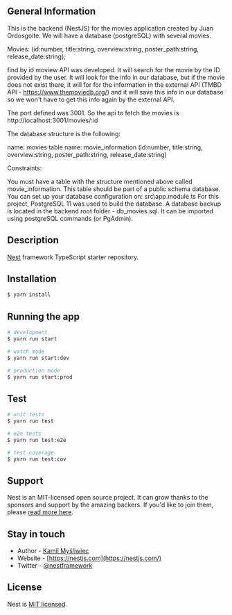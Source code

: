 ## General Information

This is the backend (NestJS) for the movies application created by Juan Ordosgoite. We will have a database (postgreSQL) with several movies.

Movies: (id:number, title:string, overview:string, poster_path:string, release_date:string);

find by id moview API was developed. It will search for the movie by the ID provided by the user. It will look for the info in our database, but if the movie does not exist there, it will for for the information in the external API (TMBD API - https://www.themoviedb.org/) and it will save this info in our database so we won't have to get this info again by the external API.

The port defined was 3001. So the api to fetch the movies is http://localhost:3001/movies/:id

The database structure is the following:

name: movies
table name: movie_information (id:number, title:string, overview:string, poster_path:string, release_date:string)

Constraints:

You must have a table with the structure mentioned above called movie_information.
This table should be part of a public schema database. You can set up your database configuration on: src\app.module.ts
For this project, PostgreSQL 11 was used to build the database.
A database backup is located in the backend root folder - db_movies.sql. It can be imported using postgreSQL commands (or PgAdmin).

## Description

[Nest](https://github.com/nestjs/nest) framework TypeScript starter repository.

## Installation

```bash
$ yarn install
```

## Running the app

```bash
# development
$ yarn run start

# watch mode
$ yarn run start:dev

# production mode
$ yarn run start:prod
```

## Test

```bash
# unit tests
$ yarn run test

# e2e tests
$ yarn run test:e2e

# test coverage
$ yarn run test:cov
```

## Support

Nest is an MIT-licensed open source project. It can grow thanks to the sponsors and support by the amazing backers. If you'd like to join them, please [read more here](https://docs.nestjs.com/support).

## Stay in touch

- Author - [Kamil Myśliwiec](https://kamilmysliwiec.com)
- Website - [https://nestjs.com](https://nestjs.com/)
- Twitter - [@nestframework](https://twitter.com/nestframework)

## License

Nest is [MIT licensed](LICENSE).
